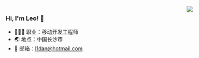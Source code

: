 <img align="right" src="https://github-readme-stats.vercel.app/api?username=l1Dan&show_icons=true&icon_color=CE1D2D&text_color=718096&bg_color=00000000&hide_title=true&hide_border=true" />

### Hi, I'm Leo! 👏

- 👨🏻‍💻 职业：移动开发工程师
- 🌏 地点：中国长沙市
- 📧 邮箱：l1dan@hotmail.com
